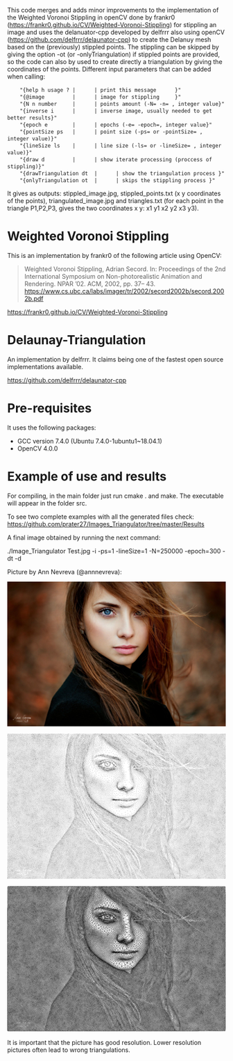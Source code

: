 This code merges and adds minor improvements to the implementation of the Weighted Voronoi Stippling in openCV done by frankr0 (https://frankr0.github.io/CV/Weighted-Voronoi-Stippling) for stippling an image and uses the delanuator-cpp  developed by delfrrr also using openCV (https://github.com/delfrrr/delaunator-cpp) to create the Delanuy mesh based on the (previously) stippled points. The stippling can be skipped by giving the option -ot (or -onlyTriangulation) if stippled points are provided, so the code can also by used to create directly a triangulation by giving the coordinates of the points. 
Different input parameters that can be added when calling:
>
	    "{help h usage ? |      | print this message      }"
	    "{@image         |      | image for stippling     }"
	    "{N n number     |      | points amount (-N= -n= , integer value}"
	    "{inverse i      |      | inverse image, usually needed to get better results}"
	    "{epoch e        |      | epochs (-e= -epoch=, integer value}"
	    "{pointSize ps   |      | point size (-ps= or -pointSize= , integer value)}"
	    "{lineSize ls    |      | line size (-ls= or -lineSize= , integer value)}"
	    "{draw d         |      | show iterate processing (proccess of stippling)}"
	    "{drawTriangulation dt  |      | show the triangulation process }"
	    "{onlyTriangulation ot  |      | skips the stippling process }"
	    

It gives as outputs: stippled_image.jpg, stippled_points.txt (x y coordinates of the points), triangulated_image.jpg and triangles.txt (for each point in the triangle P1,P2,P3, gives the two coordinates x y: x1 y1 x2 y2 x3 y3).

# Weighted Voronoi Stippling

This is an implementation by frankr0 of the following article using OpenCV:

> Weighted Voronoi Stippling, Adrian Secord. In: Proceedings of the 2nd International Symposium on Non-photorealistic Animation and Rendering. NPAR ’02. ACM, 2002, pp. 37– 43.
https://www.cs.ubc.ca/labs/imager/tr/2002/secord2002b/secord.2002b.pdf

https://frankr0.github.io/CV/Weighted-Voronoi-Stippling

# Delaunay-Triangulation

An implementation by delfrrr. It claims being one of the fastest open source implementations available.

https://github.com/delfrrr/delaunator-cpp

# Pre-requisites
It uses the following packages:
- GCC version 7.4.0 (Ubuntu 7.4.0-1ubuntu1~18.04.1) 
- OpenCV 4.0.0

# Example of use and results
For compiling, in the main folder just run cmake . and make. The executable will appear in the folder src.

To see two complete examples with all the generated files check:
https://github.com/prater27/Images_Triangulator/tree/master/Results

A final image obtained by running the next command:

./Image_Triangulator Test.jpg -i -ps=1 -lineSize=1 -N=250000 -epoch=300 -dt -d

Picture by Ann Nevreva (@annnevreva):

![alt text](https://github.com/prater27/Images_Triangulator/blob/master/Results/image1.jpg)

![alt text](https://github.com/prater27/Images_Triangulator/blob/master/Results/stippled_image1.jpg)

![alt text](https://github.com/prater27/Images_Triangulator/blob/master/Results/Triangulated_Image1.jpg "Example_1")

It is important that the picture has good resolution. Lower resolution pictures often lead to wrong triangulations.



